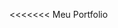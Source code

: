 <<<<<<< Meu Portfolio
<a href="https://caiocesarsantos.github.io/my-portfolio/">

<a href="https://caiocesarsantos.github.io/my-portfolio/">
